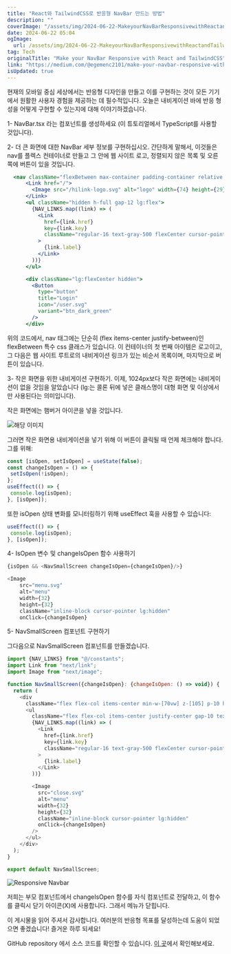 ```yaml
---
title: "React와 TailwindCSS로 반응형 NavBar 만드는 방법"
description: ""
coverImage: "/assets/img/2024-06-22-MakeyourNavBarResponsivewithReactandTailwindCSS_0.png"
date: 2024-06-22 05:04
ogImage: 
  url: /assets/img/2024-06-22-MakeyourNavBarResponsivewithReactandTailwindCSS_0.png
tag: Tech
originalTitle: "Make your NavBar Responsive with React and TailwindCSS"
link: "https://medium.com/@egemenc2101/make-your-navbar-responsive-with-react-and-tailwindcss-c1f729318a7b"
isUpdated: true
---
```





현재의 모바일 중심 세상에서는 반응형 디자인을 만들고 이를 구현하는 것이 모든 기기에서 원활한 사용자 경험을 제공하는 데 필수적입니다. 
오늘은 내비게이션 바에 반응 형성을 어떻게 구현할 수 있는지에 대해 이야기하겠습니다.

1- NavBar.tsx 라는 컴포넌트를 생성하세요 (이 튜토리얼에서 TypeScript를 사용할 것입니다).

2- 더 큰 화면에 대한 NavBar 세부 정보를 구현하십시오. 간단하게 말해서, 이것들은 nav를 플렉스 컨테이너로 만들고 그 안에 웹 사이트 로고, 정렬되지 않은 목록 및 오른쪽에 버튼이 있을 것입니다.

```jsx
  <nav className="flexBetween max-container padding-container relative z-30 py-5">
      <Link href="/">
        <Image src="/hilink-logo.svg" alt="logo" width={74} height={29} />
      </Link>
      <ul className="hidden h-full gap-12 lg:flex">
        {NAV_LINKS.map((link) => (
          <Link
            href={link.href}
            key={link.key}
            className="regular-16 text-gray-500 flexCenter cursor-pointer pb-1.5 transition-all hover:font-bold"
          >
            {link.label}
          </Link>
        ))}
      </ul>

      <div className="lg:flexCenter hidden">
        <Button
          type="button"
          title="Login"
          icon="/user.svg"
          variant="btn_dark_green"
        />
      </div>
```

<div class="content-ad"></div>

위의 코드에서, nav 태그에는 단순히 (flex items-center justify-between)인 flexBetween 특수 css 클래스가 있습니다. 이 컨테이너의 첫 번째 아이템은 로고이고, 그 다음은 웹 사이트 루트로의 내비게이션 링크가 있는 비순서 목록이며, 마지막으로 버튼이 있습니다.

3- 작은 화면을 위한 내비게이션 구현하기.
이제, 1024px보다 작은 화면에는 내비게이션이 없을 것임을 알았습니다 (lg:는 콜론 뒤에 넣은 클래스명이 대형 화면 및 이상에서만 사용된다는 의미입니다).

작은 화면에는 햄버거 아이콘을 넣을 것입니다.

![해당 이미지](/assets/img/2024-06-22-MakeyourNavBarResponsivewithReactandTailwindCSS_0.png)

<div class="content-ad"></div>

그러면 작은 화면용 내비게이션을 넣기 위해 이 버튼이 클릭될 때 언제 체크해야 합니다.
그를 위해:

```js
const [isOpen, setIsOpen] = useState(false);
const changeIsOpen = () => {
 setIsOpen(!isOpen);
};
useEffect(() => {
 console.log(isOpen);
}, [isOpen]);
```

또한 isOpen 상태 변화를 모니터링하기 위해 useEffect 훅을 사용할 수 있습니다:

```js
useEffect(() => {
 console.log(isOpen);
}, [isOpen]);
```

<div class="content-ad"></div>

4- IsOpen 변수 및 changeIsOpen 함수 사용하기

```js
{isOpen && <NavSmallScreen changeIsOpen={changeIsOpen}/>}

<Image
    src="menu.svg"
    alt="menu"
    width={32}
    height={32}
    className="inline-block cursor-pointer lg:hidden"
    onClick={changeIsOpen}
```

5- NavSmallScreen 컴포넌트 구현하기

그다음으로 NavSmallScreen 컴포넌트를 만들겠습니다.

<div class="content-ad"></div>

```js
import {NAV_LINKS} from "@/constants";
import Link from "next/link";
import Image from "next/image";

function NavSmallScreen({changeIsOpen}: {changeIsOpen: () => void}) {
  return (
    <div
      className="flex flex-col items-center min-w-[70vw] z-[105] p-10 h-full w-full fixed left-0 top-0 opacity-90 bg-black  backdrop-blur-md rounded-lg">
      <ul
        className="flex flex-col items-center justify-center gap-10 text-xl h-full ">
        {NAV_LINKS.map((link) => (
          <Link
            href={link.href}
            key={link.key}
            className="regular-16 text-gray-500 flexCenter cursor-pointer pb-1.5 transition-all hover:font-bold"
          >
            {link.label}
          </Link>
        ))}

        <Image
          src="close.svg"
          alt="menu"
          width={32}
          height={32}
          className="inline-block cursor-pointer lg:hidden"
          onClick={changeIsOpen}
        />
      </ul>
    </div>
  );
}

export default NavSmallScreen;
```

![Responsive Navbar](/assets/img/2024-06-22-MakeyourNavBarResponsivewithReactandTailwindCSS_1.png)

저희는 부모 컴포넌트에서 changeIsOpen 함수를 자식 컴포넌트로 전달하고, 이 함수를 클릭시 닫기 아이콘(X)에 사용합니다. 그래서 메뉴가 닫힙니다.

이 게시물을 읽어 주셔서 감사합니다. 여러분의 반응형 목표를 달성하는데 도움이 되었으면 좋겠습니다! 즐거운 하루 되세요!

<div class="content-ad"></div>

GitHub repository 에서 소스 코드를 확인할 수 있습니다.
[이 곳](https://github.com/egemenc21/camptraveler/blob/main/components/Navbar.tsx)에서 확인해보세요.